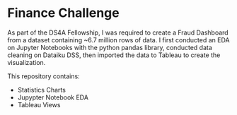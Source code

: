 # Finance Challenge
As part of the DS4A Fellowship, I was required to create a Fraud Dashboard from a dataset containing ~6.7 million rows of data. I first conducted an EDA on Jupyter Notebooks with the python pandas library, conducted data cleaning on Dataiku DSS, then imported the data to Tableau to create the visualization.

This repository contains:
- Statistics Charts
- Jupypter Notebook EDA
- Tableau Views
